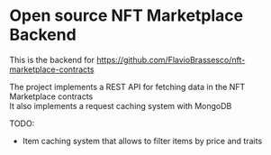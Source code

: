# Open source NFT Marketplace Backend  
This is the backend for https://github.com/FlavioBrassesco/nft-marketplace-contracts  

The project implements a REST API for fetching data in the NFT Marketplace contracts  
It also implements a request caching system with MongoDB  

TODO:  
- Item caching system that allows to filter items by price and traits